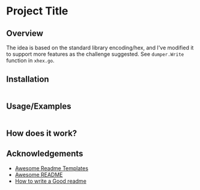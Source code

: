 
# Project Title

## Overview

The idea is based on the standard library encoding/hex, and I've modified it to support more features as the challenge suggested. See `dumper.Write` function in `xhex.go`.

## Installation

```bash

```

## Usage/Examples

```golang

```

## How does it work?

## Acknowledgements

- [Awesome Readme Templates](https://awesomeopensource.com/project/elangosundar/awesome-README-templates)
- [Awesome README](https://github.com/matiassingers/awesome-readme)
- [How to write a Good readme](https://bulldogjob.com/news/449-how-to-write-a-good-readme-for-your-github-project)

